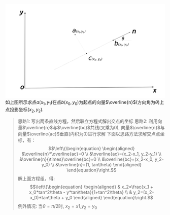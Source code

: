 ![lanelet2_arch](../../Resourse/projet_point_coordinate.png)
如上图所示求点$a(x_1, y_1)$在点$b(x_0,y_0)$为起点的向量$\overline{n}$(方向角为$\theta$)上点投影坐标$(x_2, y_2)$.
> 思路1:  写出两条直线方程，然后联立方程式解出交点的坐标
> 思路2: 利用向量$\overline{n}$与$\overline{bc}$共线(叉乘为0), 向量$\overline{n}$与向量$\overline{ac}$垂直(内积为0)进行求解
下面以思路方法求解交点点坐标，有：
$$\left\{\begin{equation}
\begin{aligned}
 &\overline{n}*\overline{ac}=0 \\
 &\overline{ac}=(x_2-x_1, y_2-y_1) \\
 &\overline{n}{\times}\overline{bc}=0 \\
 &\overline{bc}=(x_2-x_0, y_2-y_0) \\
 &\overline{n}=(1, tan\theta)
\end{aligned}
\end{equation}\right.$$
解上面方程组，得:
$$\left\{\begin{equation}
\begin{aligned}
 & x_2=\frac{x_1 + x_0*tan^2\theta - y*tan\theta}{1+tan^2\theta} \\
 & y_2=(x_2-x_0)*tan\theta + y_0
\end{aligned}
\end{equation}\right.$$
> 例外情况: 当$\theta=\pi/2$时, $x_2=x1$,$y_2=y_0$